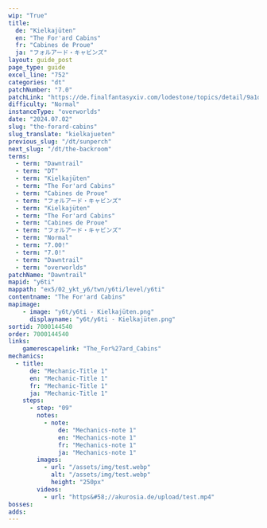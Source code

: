 ```yaml
---
wip: "True"
title:
  de: "Kielkajüten"
  en: "The For'ard Cabins"
  fr: "Cabines de Proue"
  ja: "フォルアード・キャビンズ"
layout: guide_post
page_type: guide
excel_line: "752"
categories: "dt"
patchNumber: "7.0"
patchLink: "https://de.finalfantasyxiv.com/lodestone/topics/detail/9a1d2364c6f0fed72a164f3252a59073f7d0c4fc"
difficulty: "Normal"
instanceType: "overworlds"
date: "2024.07.02"
slug: "the-forard-cabins"
slug_translate: "kielkajueten"
previous_slug: "/dt/sunperch"
next_slug: "/dt/the-backroom"
terms:
  - term: "Dawntrail"
  - term: "DT"
  - term: "Kielkajüten"
  - term: "The For'ard Cabins"
  - term: "Cabines de Proue"
  - term: "フォルアード・キャビンズ"
  - term: "Kielkajüten"
  - term: "The For'ard Cabins"
  - term: "Cabines de Proue"
  - term: "フォルアード・キャビンズ"
  - term: "Normal"
  - term: "7.00!"
  - term: "7.0!"
  - term: "Dawntrail"
  - term: "overworlds"
patchName: "Dawntrail"
mapid: "y6ti"
mappath: "ex5/02_ykt_y6/twn/y6ti/level/y6ti"
contentname: "The For'ard Cabins"
mapimage:
    - image: "y6t/y6ti - Kielkajüten.png"
      displayname: "y6t/y6ti - Kielkajüten.png"
sortid: 7000144540
order: 7000144540
links:
    gamerescapelink: "The_For%27ard_Cabins"
mechanics:
  - title:
      de: "Mechanic-Title 1"
      en: "Mechanic-Title 1"
      fr: "Mechanic-Title 1"
      ja: "Mechanic-Title 1"
    steps:
      - step: "09"
        notes:
          - note:
              de: "Mechanics-note 1"
              en: "Mechanics-note 1"
              fr: "Mechanics-note 1"
              ja: "Mechanics-note 1"
        images:
          - url: "/assets/img/test.webp"
            alt: "/assets/img/test.webp"
            height: "250px"
        videos:
          - url: "https&#58;//akurosia.de/upload/test.mp4"
bosses:
adds:
---
```

